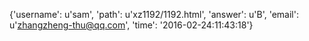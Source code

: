 {'username': u'sam', 'path': u'xz1192/1192.html', 'answer': u'B', 'email': u'zhangzheng-thu@qq.com', 'time': '2016-02-24:11:43:18'}